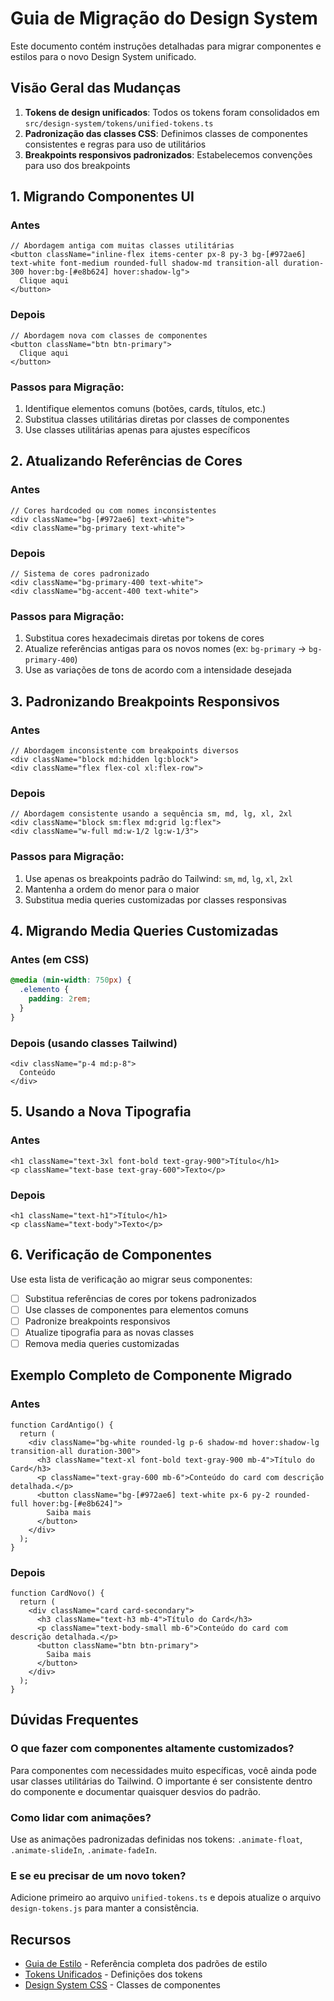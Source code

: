# Guia de Migração do Design System

Este documento contém instruções detalhadas para migrar componentes e estilos para o novo Design System unificado.

## Visão Geral das Mudanças

1. **Tokens de design unificados**: Todos os tokens foram consolidados em `src/design-system/tokens/unified-tokens.ts`
2. **Padronização das classes CSS**: Definimos classes de componentes consistentes e regras para uso de utilitários
3. **Breakpoints responsivos padronizados**: Estabelecemos convenções para uso dos breakpoints

## 1. Migrando Componentes UI

### Antes

```tsx
// Abordagem antiga com muitas classes utilitárias
<button className="inline-flex items-center px-8 py-3 bg-[#972ae6] text-white font-medium rounded-full shadow-md transition-all duration-300 hover:bg-[#e8b624] hover:shadow-lg">
  Clique aqui
</button>
```

### Depois

```tsx
// Abordagem nova com classes de componentes
<button className="btn btn-primary">
  Clique aqui
</button>
```

### Passos para Migração:

1. Identifique elementos comuns (botões, cards, títulos, etc.)
2. Substitua classes utilitárias diretas por classes de componentes
3. Use classes utilitárias apenas para ajustes específicos

## 2. Atualizando Referências de Cores

### Antes

```tsx
// Cores hardcoded ou com nomes inconsistentes
<div className="bg-[#972ae6] text-white">
<div className="bg-primary text-white">
```

### Depois

```tsx
// Sistema de cores padronizado
<div className="bg-primary-400 text-white">
<div className="bg-accent-400 text-white">
```

### Passos para Migração:

1. Substitua cores hexadecimais diretas por tokens de cores
2. Atualize referências antigas para os novos nomes (ex: `bg-primary` → `bg-primary-400`)
3. Use as variações de tons de acordo com a intensidade desejada

## 3. Padronizando Breakpoints Responsivos

### Antes

```tsx
// Abordagem inconsistente com breakpoints diversos
<div className="block md:hidden lg:block">
<div className="flex flex-col xl:flex-row">
```

### Depois

```tsx
// Abordagem consistente usando a sequência sm, md, lg, xl, 2xl
<div className="block sm:flex md:grid lg:flex">
<div className="w-full md:w-1/2 lg:w-1/3">
```

### Passos para Migração:

1. Use apenas os breakpoints padrão do Tailwind: `sm`, `md`, `lg`, `xl`, `2xl`
2. Mantenha a ordem do menor para o maior
3. Substitua media queries customizadas por classes responsivas

## 4. Migrando Media Queries Customizadas

### Antes (em CSS)

```css
@media (min-width: 750px) {
  .elemento {
    padding: 2rem;
  }
}
```

### Depois (usando classes Tailwind)

```tsx
<div className="p-4 md:p-8">
  Conteúdo
</div>
```

## 5. Usando a Nova Tipografia

### Antes

```tsx
<h1 className="text-3xl font-bold text-gray-900">Título</h1>
<p className="text-base text-gray-600">Texto</p>
```

### Depois

```tsx
<h1 className="text-h1">Título</h1>
<p className="text-body">Texto</p>
```

## 6. Verificação de Componentes

Use esta lista de verificação ao migrar seus componentes:

- [ ] Substitua referências de cores por tokens padronizados
- [ ] Use classes de componentes para elementos comuns
- [ ] Padronize breakpoints responsivos
- [ ] Atualize tipografia para as novas classes
- [ ] Remova media queries customizadas

## Exemplo Completo de Componente Migrado

### Antes

```tsx
function CardAntigo() {
  return (
    <div className="bg-white rounded-lg p-6 shadow-md hover:shadow-lg transition-all duration-300">
      <h3 className="text-xl font-bold text-gray-900 mb-4">Título do Card</h3>
      <p className="text-gray-600 mb-6">Conteúdo do card com descrição detalhada.</p>
      <button className="bg-[#972ae6] text-white px-6 py-2 rounded-full hover:bg-[#e8b624]">
        Saiba mais
      </button>
    </div>
  );
}
```

### Depois

```tsx
function CardNovo() {
  return (
    <div className="card card-secondary">
      <h3 className="text-h3 mb-4">Título do Card</h3>
      <p className="text-body-small mb-6">Conteúdo do card com descrição detalhada.</p>
      <button className="btn btn-primary">
        Saiba mais
      </button>
    </div>
  );
}
```

## Dúvidas Frequentes

### O que fazer com componentes altamente customizados?

Para componentes com necessidades muito específicas, você ainda pode usar classes utilitárias do Tailwind. O importante é ser consistente dentro do componente e documentar quaisquer desvios do padrão.

### Como lidar com animações?

Use as animações padronizadas definidas nos tokens: `.animate-float`, `.animate-slideIn`, `.animate-fadeIn`.

### E se eu precisar de um novo token?

Adicione primeiro ao arquivo `unified-tokens.ts` e depois atualize o arquivo `design-tokens.js` para manter a consistência.

## Recursos

- [Guia de Estilo](./styleguide.md) - Referência completa dos padrões de estilo
- [Tokens Unificados](./tokens/unified-tokens.ts) - Definições dos tokens
- [Design System CSS](../styles/design-system.css) - Classes de componentes 